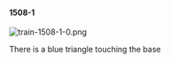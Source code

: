 #### 1508-1
![train-1508-1-0.png](https://github.com/lil-lab/nlvr/raw/master/nlvr/train/images/47/train-1508-1-0.png "train-1508-1-0.png")

There is a blue triangle touching the base